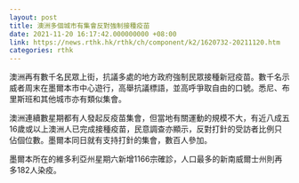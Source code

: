 ```yaml
---
layout: post
title: 澳洲多個城市有集會反對強制接種疫苗
date: 2021-11-20 16:17:42.000000000 +08:00
link: https://news.rthk.hk/rthk/ch/component/k2/1620732-20211120.htm
categories: rthk
---
```


澳洲再有數千名民眾上街，抗議多處的地方政府強制民眾接種新冠疫苗。數千名示威者周末在墨爾本市中心遊行，高舉抗議標語，並高呼爭取自由的口號。悉尼、布里斯班和其他城市亦有類似集會。

澳洲連續數星期都有人發起反疫苗集會，但當地有關運動的規模不大，有近八成五16歲或以上澳洲人已完成接種疫苗，民意調查亦顯示，反對打針的受訪者比例只佔個位數。墨爾本同日就有支持打針的集會，數百人參加。

墨爾本所在的維多利亞州星期六新增1166宗確診，人口最多的新南威爾士州則再多182人染疫。
